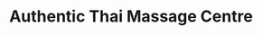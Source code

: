---
title: "Authentic Thai Massage Centre"
url: /dublin/authentic-thai-massage-centre/
shop: massage
---